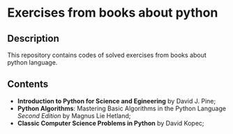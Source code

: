 # Exercises from books about python

## Description

This repository contains codes of solved exercises from books about python language.

## Contents

* **Introduction to Python for Science and Egineering** by David J. Pine;
* **Python Algorithms**: Mastering Basic Algorithms in the Python Language *Second Edition*  by Magnus Lie Hetland;
* **Classic Computer Science Problems in Python** by David Kopec;

